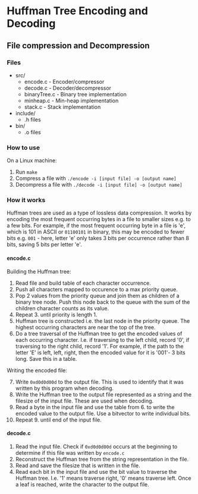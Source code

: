 # Huffman Tree Encoding and Decoding

## File compression and Decompression

### Files

* src/
    * encode.c - Encoder/compressor
    * decode.c - Decoder/decompressor
    * binaryTree.c - Binary tree implementation
    * minheap.c - Min-heap implementation
    * stack.c - Stack implementation
* include/
    * .h files
* bin/
    * .o files

### How to use

On a Linux machine:
1. Run ```make```
2. Compress a file with ```./encode -i [input file] -o [output name]```
3. Decompress a file with ```./decode -i [input file] -o [output name]```

### How it works

Huffman trees are used as a type of lossless data compression. It works by encoding the most frequent occurring bytes in a file to smaller sizes e.g. to a few bits. For example, if the most frequent occurring byte in a file is 'e', which is 101 in ASCII or `01100101` in binary, this may be encoded to fewer bits e.g. `001` - here, letter 'e' only takes 3 bits per occurrence rather than 8 bits, saving 5 bits per letter 'e'.

#### encode.c

Building the Huffman tree:

1. Read file and build table of each character occurrence.
2. Push all characters mapped to occurence to a max priority queue.
3. Pop 2 values from the priority queue and join them as children of a binary tree node. Push this node back to the queue with the sum of the children character counts as its value.
4. Repeat 3. until priority is length 1.
5. Huffman tree is constructed i.e. the last node in the priority queue. The highest occurring characters are near the top of the tree.
6. Do a tree traversal of the Huffman tree to get the encoded values of each occurring character. I.e. if traversing to the left child, record '0', if traversing to the right child, record '1'. For example, if the path to the letter 'E' is left, left, right, then the encoded value for it is '001'- 3 bits long. Save this in a table.

Writing the encoded file:

7. Write ```0xd0d0d00d``` to the output file. This is used to identify that it was written by this program when decoding.
8. Write the Huffman tree to the output file represented as a string and the filesize of the input file. These are used when decoding.
9. Read a byte in the input file and use the table from 6. to write the encoded value to the output file. Use a bitvector to write individual bits.
10. Repeat 9. until end of the input file.

#### decode.c

1. Read the input file. Check if ```0xd0d0d00d``` occurs at the beginning to determine if this file was written by ```encode.c```
2. Reconstruct the Huffman tree from the string representation in the file.
3. Read and save the filesize that is written in the file.
4. Read each bit in the input file and use the bit value to traverse the Huffman tree. I.e. '1' means traverse right, '0' means traverse left. Once a leaf is reached, write the character to the output file.
